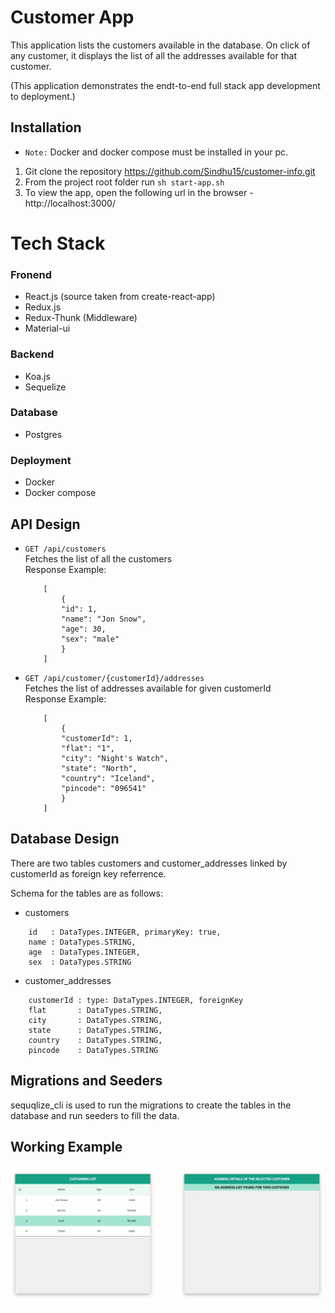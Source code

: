 # Customer App 

This application lists the customers available in the database. On click of any customer, it displays the list of all the addresses available for that customer.

(This application demonstrates the endt-to-end full stack app development to deployment.)
## Installation
- `Note:` Docker and docker compose must be installed in your pc.

1. Git clone the repository https://github.com/Sindhu15/customer-info.git
2. From the project root folder run `sh start-app.sh`
2. To view the app, open the following url in the browser - http://localhost:3000/

# Tech Stack

### Fronend
- React.js (source taken from create-react-app)
- Redux.js
- Redux-Thunk (Middleware)
- Material-ui

### Backend

- Koa.js
- Sequelize

### Database
- Postgres

### Deployment

- Docker
- Docker compose

## API Design

- `GET /api/customers` \
    Fetches the list of all the customers \
    Response Example:
    ```
        [
            {
            "id": 1,
            "name": "Jon Snow",
            "age": 30,
            "sex": "male"
            }
        ]
    ```
- `GET /api/customer/{customerId}/addresses` \
Fetches the list of addresses available for given customerId\
Response Example:
    ```
        [
            {
            "customerId": 1,
            "flat": "1",
            "city": "Night's Watch",
            "state": "North",
            "country": "Iceland",
            "pincode": "096541"
            }
        ]
    ```
## Database Design
There are two tables customers and customer_addresses linked by customerId as foreign key referrence.

Schema for the tables are as follows:

- customers
```
    id   : DataTypes.INTEGER, primaryKey: true,
    name : DataTypes.STRING,
    age  : DataTypes.INTEGER,
    sex  : DataTypes.STRING
```
- customer_addresses
```
    customerId : type: DataTypes.INTEGER, foreignKey  
    flat       : DataTypes.STRING,
    city       : DataTypes.STRING,
    state      : DataTypes.STRING,
    country    : DataTypes.STRING,
    pincode    : DataTypes.STRING
```


## Migrations and Seeders
sequqlize_cli is used to run the migrations to create the tables in the database and run seeders to fill the data.

## Working Example

![Customer Info App](gif/customerApp.gif)